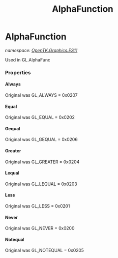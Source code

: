 ﻿---
title: AlphaFunction
---

# AlphaFunction
_namespace: [OpenTK.Graphics.ES11](N-OpenTK.Graphics.ES11.html)_

Used in GL.AlphaFunc



### Properties

#### Always
Original was GL_ALWAYS = 0x0207
#### Equal
Original was GL_EQUAL = 0x0202
#### Gequal
Original was GL_GEQUAL = 0x0206
#### Greater
Original was GL_GREATER = 0x0204
#### Lequal
Original was GL_LEQUAL = 0x0203
#### Less
Original was GL_LESS = 0x0201
#### Never
Original was GL_NEVER = 0x0200
#### Notequal
Original was GL_NOTEQUAL = 0x0205

